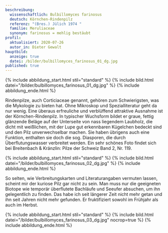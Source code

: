 ```yaml
---
beschreibung:
  wissenschaftlich: Bulbillomyces farinosus
  deutsch: Körnchen-Rindenpilz
  referenz: "(Bres.) Jülich 1974 "
  familie: Meruliaceae
  synonym: farinosus = mehlig bestäubt
profil:
  aktualisiert: 2020-07-26
  autor_in: Dieter Gewalt
hauptbild:
  anzeige: true
  datei: /bilder/bulbillomyces_farinosus_01_dg.jpg
published: true
---
```

{% include abbildung_start.html stil="standard" %}
{% include bild.html datei="/bilder/bulbillomyces_farinosus_01_dg.jpg" %}
{% include abbildung_ende.html %}

Rindenpilze, auch Corticiaceae genannt, gehören zum Schwierigsten, was die Mykologie zu bieten hat. Ohne Mikroskop und Spezialliteratur geht da nur wenig. Eine überaus erfreuliche und verblüffend attraktive Ausnahme ist der Körnchen-Rindenpilz. In typischer Wuchsform bildet er graue, fettig glänzende Beläge auf der Unterseite von nass liegendem Laubholz, die dicht mit weißlichen, mit der Lupe gut erkennbaren Kügelchen bedeckt sind und den Pilz unverwechselbar machen. Sie haben übrigens auch eine Funktion, enthalten sie doch die sog. Diasporen, die durch Überflutungswasser verbreitet werden. Ein sehr schönes Foto findet sich bei Breitenbach & Kränzlin: Pilze der Schweiz Band 2, Nr. 119.

{% include abbildung_start.html stil="standard" %}
{% include bild.html datei="/bilder/bulbillomyces_farinosus_02_dg.jpg" %}
{% include abbildung_ende.html %}

So selten, wie Verbreitungskarten und Literaturangaben vermuten lassen, scheint mir der kuriose Pilz gar nicht zu sein. Man muss nur die geeigneten Biotope wie temporär überflutete Bachläufe und Seeufer absuchen, um ihn gelegentlich zu finden. Das habe ich seit längerer Zeit nicht mehr getan und ihn seit Jahren nicht mehr gefunden. Er fruktifiziert sowohl im Frühjahr als auch im Herbst.

{% include abbildung_start.html stil="standard" %}
{% include bild.html datei="/bilder/bulbillomyces_farinosus_03_dg.jpg" nocrop=true %}
{% include abbildung_ende.html %}